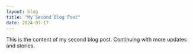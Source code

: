 ```yaml
---
layout: blog
title: "My Second Blog Post"
date: 2024-07-17
---
```


This is the content of my second blog post. Continuing with more updates and stories.
